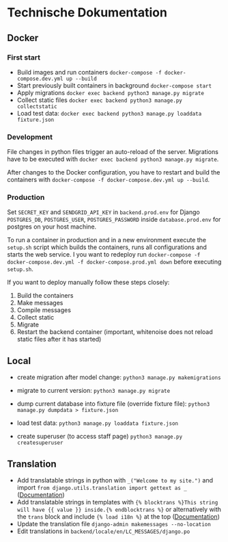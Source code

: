 # Technische Dokumentation

## Docker
### First start
- Build images and run containers
`docker-compose -f docker-compose.dev.yml up --build`
- Start previously built containers in background
`docker-compose start`
- Apply migrations
`docker exec backend python3 manage.py migrate`
- Collect static files
`docker exec backend python3 manage.py collectstatic`
- Load test data:
`docker exec backend python3 manage.py loaddata fixture.json`

### Development
File changes in python files trigger an auto-reload of the server.
Migrations have to be executed with `docker exec backend python3 manage.py migrate`.

After changes to the Docker configuration, you have to restart and build the containers with `docker-compose -f docker-compose.dev.yml up --build`.

### Production
Set `SECRET_KEY` and `SENDGRID_API_KEY` in `backend.prod.env` for Django
`POSTGRES_DB`, `POSTGRES_USER`, `POSTGRES_PASSWORD`  inside `database.prod.env` for postgres on your host machine.

To run a container in production and in a new environment execute the `setup.sh` script which builds the containers, runs all configurations and starts the web service.
I you want to redeploy run `docker-compose -f docker-compose.dev.yml -f docker-compose.prod.yml down` before executing `setup.sh`.

If you want to deploy manually follow these steps closely:

1. Build the containers
2. Make messages
3. Compile messages
4. Collect static
5. Migrate
6. Restart the backend container (important, whitenoise does not reload static files after it has started)

## Local
- create migration after model change:
`python3 manage.py makemigrations`

- migrate to current version:
`python3 manage.py migrate`

- dump current database into fixture file (override fixture file):
`python3 manage.py dumpdata > fixture.json`

- load test data:
`python3 manage.py loaddata fixture.json`

- create superuser (to access staff page)
`python3 manage.py createsuperuser`

## Translation
- Add translatable strings in python with `_("Welcome to my site.")` and import `from django.utils.translation import gettext as _` ([Documentation](https://docs.djangoproject.com/en/3.0/topics/i18n/translation/#internationalization-in-python-code))
- Add translatable strings in templates with `{% blocktrans %}This string will have {{ value }} inside.{% endblocktrans %}` or alternatively with the `trans` block and include `{% load i18n %}` at the top ([Documentation](https://docs.djangoproject.com/en/3.0/topics/i18n/translation/#internationalization-in-template-code))
- Update the translation file
`django-admin makemessages --no-location`
- Edit translations in `backend/locale/en/LC_MESSAGES/django.po`